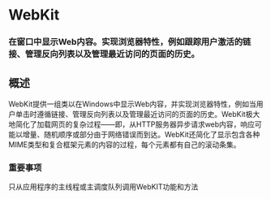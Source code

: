 # WebKit
### 在窗口中显示Web内容。实现浏览器特性，例如跟踪用户激活的链接、管理反向列表以及管理最近访问的页面的历史。
## 概述
WebKit提供一组类以在Windows中显示Web内容，并实现浏览器特性，例如当用户单击时遵循链接、管理反向列表以及管理最近访问的页面的历史。WebKit极大地简化了加载网页的复杂过程——即，从HTTP服务器异步请求web内容，响应可能以增量、随机顺序或部分由于网络错误而到达。WebKit还简化了显示包含各种MIME类型和复合框架元素的内容的过程，每个元素都有自己的滚动条集。
### 重要事项
只从应用程序的主线程或主调度队列调用WebKIT功能和方法
